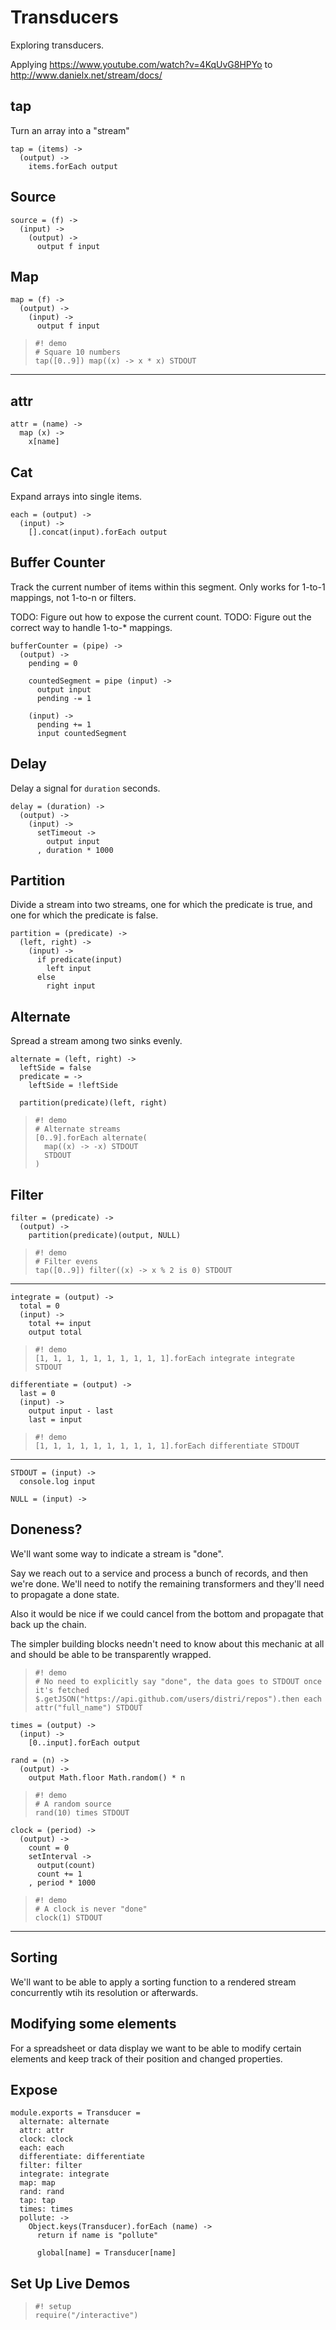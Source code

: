 Transducers
===========

Exploring transducers.

Applying https://www.youtube.com/watch?v=4KqUvG8HPYo to http://www.danielx.net/stream/docs/

tap
---

Turn an array into a "stream"

    tap = (items) ->
      (output) ->
        items.forEach output

Source
------

    source = (f) ->
      (input) ->
        (output) ->
          output f input

Map
---

    map = (f) ->
      (output) ->
        (input) ->
          output f input

>     #! demo
>     # Square 10 numbers
>     tap([0..9]) map((x) -> x * x) STDOUT

---

attr
----

    attr = (name) ->
      map (x) ->
        x[name]

Cat
---

Expand arrays into single items.

    each = (output) ->
      (input) ->
        [].concat(input).forEach output

Buffer Counter
--------------

Track the current number of items within this segment. Only works for 1-to-1
mappings, not 1-to-n or filters.

TODO: Figure out how to expose the current count.
TODO: Figure out the correct way to handle 1-to-* mappings.

    bufferCounter = (pipe) ->
      (output) ->
        pending = 0

        countedSegment = pipe (input) ->
          output input
          pending -= 1

        (input) ->
          pending += 1
          input countedSegment

Delay
-----

Delay a signal for `duration` seconds.

    delay = (duration) ->
      (output) ->
        (input) ->
          setTimeout ->
            output input
          , duration * 1000

Partition
---------

Divide a stream into two streams, one for which the predicate is true, and one
for which the predicate is false.

    partition = (predicate) ->
      (left, right) ->
        (input) ->
          if predicate(input)
            left input
          else
            right input

Alternate
---------

Spread a stream among two sinks evenly.

    alternate = (left, right) ->
      leftSide = false
      predicate = ->
        leftSide = !leftSide

      partition(predicate)(left, right)

>     #! demo
>     # Alternate streams
>     [0..9].forEach alternate(
>       map((x) -> -x) STDOUT
>       STDOUT
>     )


Filter
------

    filter = (predicate) ->
      (output) ->
        partition(predicate)(output, NULL)

>     #! demo
>     # Filter evens
>     tap([0..9]) filter((x) -> x % 2 is 0) STDOUT

---

    integrate = (output) ->
      total = 0
      (input) ->
        total += input
        output total

>     #! demo
>     [1, 1, 1, 1, 1, 1, 1, 1, 1, 1].forEach integrate integrate STDOUT

    differentiate = (output) ->
      last = 0
      (input) ->
        output input - last
        last = input

>     #! demo
>     [1, 1, 1, 1, 1, 1, 1, 1, 1, 1].forEach differentiate STDOUT


---

    STDOUT = (input) ->
      console.log input

    NULL = (input) ->

Doneness?
---------

We'll want some way to indicate a stream is "done".

Say we reach out to a service and process a bunch of records, and then we're
done. We'll need to notify the remaining transformers and they'll need to
propagate a done state.

Also it would be nice if we could cancel from the bottom and propagate that back
up the chain.

The simpler building blocks needn't need to know about this mechanic at all
and should be able to be transparently wrapped.

>     #! demo
>     # No need to explicitly say "done", the data goes to STDOUT once it's fetched
>     $.getJSON("https://api.github.com/users/distri/repos").then each attr("full_name") STDOUT

    times = (output) ->
      (input) ->
        [0..input].forEach output

    rand = (n) ->
      (output) ->
        output Math.floor Math.random() * n

>     #! demo
>     # A random source
>     rand(10) times STDOUT

    clock = (period) ->
      (output) ->
        count = 0
        setInterval ->
          output(count)
          count += 1
        , period * 1000

>     #! demo
>     # A clock is never "done"
>     clock(1) STDOUT

---

Sorting
-------

We'll want to be able to apply a sorting function to a rendered stream 
concurrently wtih its resolution or afterwards.

Modifying some elements
-----------------------

For a spreadsheet or data display we want to be able to modify certain elements
and keep track of their position and changed properties.

Expose
------

    module.exports = Transducer =
      alternate: alternate
      attr: attr
      clock: clock
      each: each
      differentiate: differentiate
      filter: filter
      integrate: integrate
      map: map
      rand: rand
      tap: tap
      times: times
      pollute: ->
        Object.keys(Transducer).forEach (name) ->
          return if name is "pollute"

          global[name] = Transducer[name]


Set Up Live Demos
-------------

>     #! setup
>     require("/interactive")
